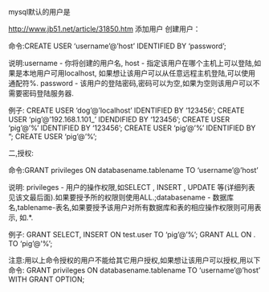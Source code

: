 
mysql默认的用户是

http://www.jb51.net/article/31850.htm 
添加用户 
创建用户：

命令:CREATE USER ‘username’@’host’ IDENTIFIED BY ‘password’;

说明:username - 你将创建的用户名, host - 指定该用户在哪个主机上可以登陆,如果是本地用户可用localhost, 如果想让该用户可以从任意远程主机登陆,可以使用通配符%. password - 该用户的登陆密码,密码可以为空,如果为空则该用户可以不需要密码登陆服务器.

例子: CREATE USER ‘dog’@’localhost’ IDENTIFIED BY ‘123456’; 
CREATE USER ‘pig’@’192.168.1.101_’ IDENDIFIED BY ‘123456’; 
CREATE USER ‘pig’@’%’ IDENTIFIED BY ‘123456’; 
CREATE USER ‘pig’@’%’ IDENTIFIED BY ”; 
CREATE USER ‘pig’@’%’;

二,授权:

命令:GRANT privileges ON databasename.tablename TO ‘username’@’host’

说明: privileges - 用户的操作权限,如SELECT , INSERT , UPDATE 等(详细列表见该文最后面).如果要授予所的权限则使用ALL.;databasename - 数据库名,tablename-表名,如果要授予该用户对所有数据库和表的相应操作权限则可用表示, 如.*.

例子: GRANT SELECT, INSERT ON test.user TO ‘pig’@’%’; 
GRANT ALL ON . TO ‘pig’@’%’;

注意:用以上命令授权的用户不能给其它用户授权,如果想让该用户可以授权,用以下命令: 
GRANT privileges ON databasename.tablename TO ‘username’@’host’ WITH GRANT OPTION;

